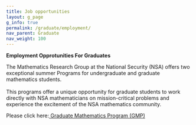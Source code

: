 ```yaml
---
title: Job opportunities
layout: g_page
g_info: true
permalink: /graduate/employment/
nav_parent: Graduate
nav_weight: 100
---
```


<p><strong>Employment Opprotunities For Graduates</strong></p>

<p>The Mathematics Research Group at the National Security (NSA) offers two exceptional summer Programs for undergraduate and graduate mathematics students.<br />
<br />
This programs offer a unique opportunity for graduate students to work directly with NSA mathematicians on mission-critical problems and experience the excitement of the NSA mathematics community.</p>

<p>Please click here:<a href="{{ site.url }}/graduate/docs/DSP-GMP Info Sheets_2015 2.pdf">&nbsp;Graduate Mathematics Program (GMP)</a></p>
